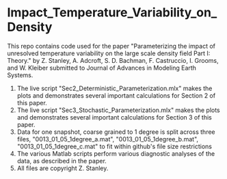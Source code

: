 # Impact_Temperature_Variability_on_Density
This repo contains code used for the paper "Parameterizing the impact of unresolved temperature variability on the large scale density field Part I: Theory."
by Z. Stanley, A. Adcroft, S. D. Bachman, F. Castruccio, I. Grooms, and W. Kleiber submitted to Journal of Advances in Modeling Earth Systems.

1. The live script "Sec2_Deterministic_Parameterization.mlx" makes the plots and demonstrates several important calculations for Section 2 of this paper. 
2. The live script "Sec3_Stochastic_Parameterization.mlx" makes the plots and demonstrates several important calculations for Section 3 of this paper. 
3. Data for one snapshot, coarse grained to 1 degree is split across three files, "0013_01_05_1degree_a.mat", "0013_01_05_1degree_b.mat", 
   "0013_01_05_1degree_c.mat" to fit within github's file size restrictions 
4. The various Matlab scripts perform various diagnostic analyses of the data, as described in the paper.
5. All files are copyright Z. Stanley.
